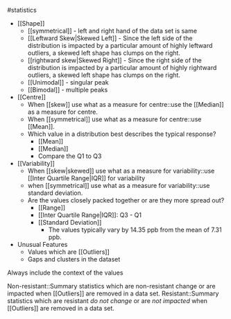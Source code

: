 #statistics 
* [[Shape]]
	* [[symmetrical]] - left and right hand of the data set is same
	* [[Leftward Skew|Skewed Left]] - Since the left side of the distribution is impacted by a particular amount of highly leftward outliers, a skewed left shape has clumps on the right. 
	* [[rightward skew|Skewed Right]] - Since the right side of the distribution is impacted by a particular amount of highly rightward outliers, a skewed left shape has clumps on the right.
	* [[Unimodal]] - singular peak
	* [[Bimodal]] - multiple peaks
* [[Centre]]
	* When [[skew]] use what as a measure for centre::use the [[Median]] as a measure for centre. 
	* When [[symmetrical]] use what as a measure for centre::use [[Mean]].
	* Which value in a distribution best describes the typical response?
		* [[Mean]]
		* [[Median]]
		* Compare the Q1 to Q3
* [[Variability]]
	* When [[skew|skewed]] use what as a measure for variability::use [[Inter Quartile Range|IQR]] for variability
	* when [[symmetrical]] use what as a measure for variability::use standard deviation. 
	* Are the values closely packed together or are they more spread out?
		* [[Range]]
		* [[Inter Quartile Range|IQR]]: Q3 - Q1
		* [[Standard Deviation]]
			* The values typically vary by 14.35 ppb from the mean of 7.31 ppb.
* Unusual Features
	* Values which are [[Outliers]]
	* Gaps and clusters in the dataset

Always include the context of the values

Non-resistant::Summary statistics which are non-resistant change or are impacted when [[Outliers]] are removed in a data set.
Resistant::Summary statistics which are resistant *do not change* or are *not impacted* when [[Outliers]] are removed in a data set.



